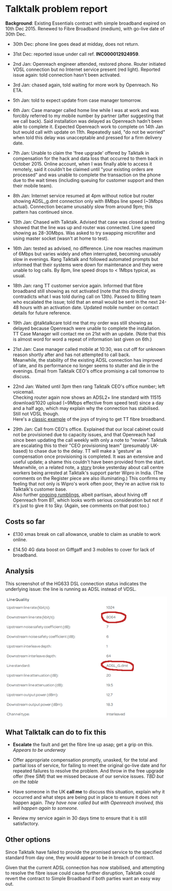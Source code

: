 Talktalk problem report
=======================

**Background**: Existing Essentials contract with simple broadband expired
on 10th Dec 2015. Renewed to Fibre Broadband (medium), with go-live date
of 30th Dec.

* 30th Dec: phone line goes dead at midday, does not return.

* 31st Dec: reported issue under call ref. **INC000012924959**.

* 2nd Jan: Openreach engineer attended, restored phone. Router initiated
  VDSL connection but no Internet service present (red light). Reported
issue again: told connection hasn't been activated.

* 3rd Jan: chased again, told waiting for more work by Openreach. No ETA.

* 5th Jan: told to expect update from case manager tomorrow.

* 6th Jan: Case manager called home line while I was at work and was
forcibly referred to my mobile number by partner (after suggesting that
we call back). Said installation was delayed as Openreach hadn't been
able to complete it. Expected Openreach work to complete on 14th Jan but
would call with update on 11th. Repeatedly said, "do not be worried" when
told this delay was unacceptable and pressed for a firm delivery date.

* 7th Jan: Unable to claim the 'free upgrade' offered by Talktalk in
compensation for the hack and data loss that occurred to them back in
October 2015. Online account, when I was finally able to access it
remotely, said it couldn't be claimed until "your existing orders are
processed" and was unable to complete the transaction on the phone due to
the wait times (including queuing for customer support and then their
mobile team).

* 8th Jan: Internet service resumed at 4pm without notice but router
  showing ADSL\_g.dmt connection only with 8Mbps line speed (~3Mbps actual).
Connection became unusably slow from around 9pm; this pattern has
continued since.

* 13th Jan: Chased with Talktalk. Advised that case was closed as testing
  showed that the line was up and router was connected. Line speed showing
as 28-30Mbps. Was asked to try swapping microfilter and using master
socket (wasn't at home to test).

* 16th Jan: tested as advised, no difference. Line now reaches maximum of
  6Mbps but varies widely and often interrupted, becoming unusably slow in
evenings. Rang Talktalk and followed automated prompts but informed that
their systems were down for maintenance and they were unable to log calls.
By 8pm, line speed drops to < 1Mbps typical, as usual.

* 18th Jan: rang TT customer service again. Informed that fibre broadband still
showing as not activated (note that this directly contradicts what I was told
during call on 13th). Passed to Billing team who escalated the issue; told that
an email would be sent in the next 24-48 hours with an activation date.
Updated mobile number on contact details for future reference.

* 19th Jan: @talktalkcare told me that my order was still showing as delayed
because Openreach were unable to complete the installation. TT Case Manager
will contact me on 21st with an update. (Note that this is almost word for
word a repeat of information last given on 6th.)

* 21st Jan: Case manager called mobile at 10:30, was cut off for unknown reason
shortly after and has not attempted to call back.  
Meanwhile, the stability of the existing ADSL connection has improved of late,
and its performance no longer seems to stutter and die in the evenings.
Email from Talktalk CEO's office promising a call tomorrow to discuss.

* 22nd Jan: Waited until 3pm then rang Talktalk CEO's office number; left
voicemail.  
Checking router again now shows an ADSL2+ line standard with 11515
download/1020 upload (~9Mbps effective from speed test) since a day and a
half ago, which may explain why the connection has stabilised. Still not
VDSL though.  
Here's a [classic example](https://community.talktalk.co.uk/t5/Superpowered-Fibre-Broadband/HG633-No-option-for-VDSL-Only-ADSL2/td-p/1803452)
of the joys of trying to get TT fibre broadband.

* 29th Jan: Call from CEO's office. Explained that our local cabinet could
not be provisioned due to capacity issues, and that Openreach had since been
updating the call weekly with only a note to "review". Talktalk are escalating
this to their "CEO provisioning team" (presumably UK-based) to chase due to the
delay. TT will make a 'gesture' as compensation once provisioning is completed.
It was an extensive and useful update; a shame this couldn't have been provided
from the start.  
Meanwhile, on a related note, a [story](http://itsecurity.co.uk/2016/01/3723/)
broke yesterday about call centre workers being arrested at Talktalk's support
parter Wipro in India. (The comments on the Register piece are also illuminating.)
This confirms my feeling that not only is Wipro's work often poor, they're
an active risk to Talktalk's customer base.  
Also further [ongoing rumblings](http://zelo-street.blogspot.co.uk/2016/01/shapps-murdoch-grovel-rumbled.html),
albeit partisan, about hiving off Openreach from BT, which
looks worth serious consideration but not if it's just to give it
to Sky. (Again, see comments on that post too.)

## Costs so far

* £130 xmas break on call allowance, unable to claim as unable to work
  online.

* £14.50 4G data boost on Giffgaff and 3 mobiles to cover for lack of
  broadband.

## Analysis

This screenshot of the HG633 DSL connection status indicates the
underlying issue: the line is running as ADSL instead of VDSL.

![Router screenshot](router-dsl.png "screenshot")

## What Talktalk can do to fix this

* **Escalate** the fault and get the fibre line up asap; get a grip on
this. *Appears to be underway*

* Offer appropriate compensation promptly, unasked, for the total and
partial loss of service, for failing to meet the original go-live date
and for repeated failures to resolve the problem. And throw in the free
upgrade offer (free SIM) that we missed because of our service issues.
*TBD but on the table*

* Have someone in the UK **call me** to discuss this situation,
explain why it occurred and what steps are being put in place to
ensure it does not happen again.
*They have now called but with Openreach involved, this will
happen again to someone.*

* Review my service again in 30 days time to ensure that it is still
satisfactory.

## Other options

Since Talktalk have failed to provide the promised service
to the specified standard from day one, they would appear to be
in breach of contract. 

Given that the current ADSL connection has now stabilised, and
attempting to resolve the fibre issue could cause further disruption,
Talktalk could revert the contract to Simple Broadband if both
parties want an easy way out.
